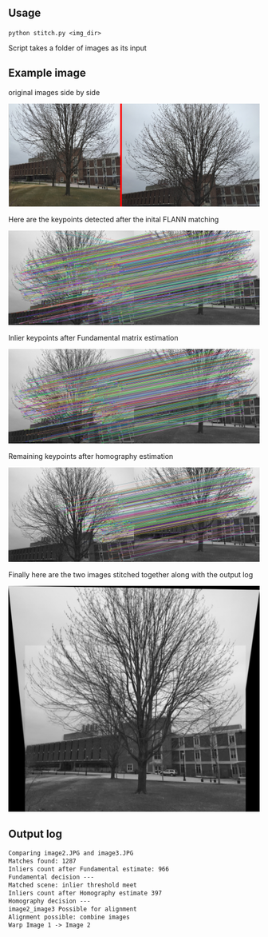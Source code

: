 ## Usage

``python stitch.py <img_dir>``

Script takes a folder of images as its input

## Example image

original images side by side

![original images](./image2-image3.png)

Here are the keypoints detected after the inital FLANN matching

![FLANN matching](./image2_image3_match_init.jpg)

Inlier keypoints after Fundamental matrix estimation

![Fundamental matrix estimation](./image2_image3_match_fund.jpg)

Remaining keypoints after homography estimation

![Homography matrix](./image2_image3_match_homo.jpg)

Finally here are the two images stitched together along with the output log

![Final image](./image2_image3.jpg)

## Output log

```
Comparing image2.JPG and image3.JPG
Matches found: 1287
Inliers count after Fundamental estimate: 966
Fundamental decision ---
Matched scene: inlier threshold meet
Inliers count after Homography estimate 397
Homography decision ---
image2_image3 Possible for alignment
Alignment possible: combine images
Warp Image 1 -> Image 2
```
